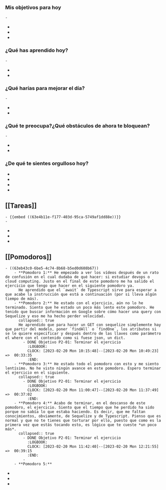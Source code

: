 ### Mis objetivos para hoy
	-
-
-
-
### ¿Qué has aprendido hoy?
	-
-
-
### ¿Qué harías para mejorar el día?
	-
-
-
### ¿Qué te preocupa?¿Qué obstáculos de ahora te bloquean?
	-
-
-
### ¿De qué te sientes orgulloso hoy?
-
-
-
-
## [[Tareas]]
	- {{embed ((63e4b11e-f177-403d-95ca-5749af1dd88e))}}
	-
-
-
-
## [[Pomodoros]]
	- ((63eb43c0-6be5-4c74-8b68-b5ed0d608b67))
		- **Pomodoro 1:** He empezado a ver los vídeos después de un rato de confusión en el cual dudaba de qué hacer: si estudiar devops o  cloud computing. Justo en el final de este pomodoro me ha salido el ejercicio que tengo que hacer en el siguiente pomodoro ya. 
		  He aprendido que el `await` de Typescript sirve para esperar a que acabe la instrucción que está a continuación (por si lleva algún tiempo de más).
		- **Pomodoro 2:** He estado con el ejercicio, aún no lo he terminado. Siento que he estado un poco más lento este pomodoro. He tenido que buscar información en Google sobre cómo hacer una query con Sequelize y eso me ha hecho perder velocidad.
		  collapsed:: true
		  He aprendido que para hacer un GET con sequelize simplemente hay que partir del modelo, poner `findAll` o `findOne`, los atributos si se le quiere especificar y después dentro de las llaves como parámetro el where con el contenido como si fuese json, un dict.
			- DONE Objetivo P2-01: Terminar el ejercicio
			  :LOGBOOK:
			  CLOCK: [2023-02-20 Mon 10:15:48]--[2023-02-20 Mon 10:49:23] =>  00:33:35
			  :END:
		- **Pomodoro 3:** He estado todo el pomodoro con esto y me siento lentísimo. No he visto ningún avance en este pomodoro. Espero terminar el ejercicio en el siguiente.
		  collapsed:: true
			- DONE Objetivo P2-01: Terminar el ejercicio
			  :LOGBOOK:
			  CLOCK: [2023-02-20 Mon 11:00:47]--[2023-02-20 Mon 11:37:49] =>  00:37:02
			  :END:
		- **Pomodoro 4:** Acabo de terminar, en el descanso de este pomodoro, el ejercicio. Siento que el tiempo que he perdido ha sido porque no sabía lo que estaba haciendo. Es decir, que me faltan conocimientos, obviamente, de Sequelize y de Typescript. Pienso que es normal y que no te tienes que torturar por ello, puesto que como es la primera vez que estás tocando esto, es lógico que te cueste *un poco más*.
		  collapsed:: true
			- DONE Objetivo P2-01: Terminar el ejercicio
			  :LOGBOOK:
			  CLOCK: [2023-02-20 Mon 11:42:40]--[2023-02-20 Mon 12:21:55] =>  00:39:15
			  :END:
			-
		- **Pomodoro 5:**
-
-
-